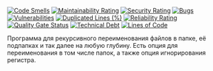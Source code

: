[![Code Smells][code_smells_badge]][code_smells_link]
[![Maintainability Rating][maintainability_rating_badge]][maintainability_rating_link]
[![Security Rating][security_rating_badge]][security_rating_link]
[![Bugs][bugs_badge]][bugs_link]
[![Vulnerabilities][vulnerabilities_badge]][vulnerabilities_link]
[![Duplicated Lines (%)][duplicated_lines_density_badge]][duplicated_lines_density_link]
[![Reliability Rating][reliability_rating_badge]][reliability_rating_link]
[![Quality Gate Status][quality_gate_status_badge]][quality_gate_status_link]
[![Technical Debt][technical_debt_badge]][technical_debt_link]
[![Lines of Code][lines_of_code_badge]][lines_of_code_link]

Программа для рекурсивного переименования файлов в папке, её подпапках и так далее на любую глубину. Есть
опция для переименования в том числе папок, а также опция игнорирования регистра.

<!----------------------------------------------------------------------------->

[code_smells_badge]: https://sonarcloud.io/api/project_badges/measure?project=Hummel009_Recursive-Renamer&metric=code_smells

[code_smells_link]: https://sonarcloud.io/summary/overall?id=Hummel009_Recursive-Renamer

[maintainability_rating_badge]: https://sonarcloud.io/api/project_badges/measure?project=Hummel009_Recursive-Renamer&metric=sqale_rating

[maintainability_rating_link]: https://sonarcloud.io/summary/overall?id=Hummel009_Recursive-Renamer

[security_rating_badge]: https://sonarcloud.io/api/project_badges/measure?project=Hummel009_Recursive-Renamer&metric=security_rating

[security_rating_link]: https://sonarcloud.io/summary/overall?id=Hummel009_Recursive-Renamer

[bugs_badge]: https://sonarcloud.io/api/project_badges/measure?project=Hummel009_Recursive-Renamer&metric=bugs

[bugs_link]: https://sonarcloud.io/summary/overall?id=Hummel009_Recursive-Renamer

[vulnerabilities_badge]: https://sonarcloud.io/api/project_badges/measure?project=Hummel009_Recursive-Renamer&metric=vulnerabilities

[vulnerabilities_link]: https://sonarcloud.io/summary/overall?id=Hummel009_Recursive-Renamer

[duplicated_lines_density_badge]: https://sonarcloud.io/api/project_badges/measure?project=Hummel009_Recursive-Renamer&metric=duplicated_lines_density

[duplicated_lines_density_link]: https://sonarcloud.io/summary/overall?id=Hummel009_Recursive-Renamer

[reliability_rating_badge]: https://sonarcloud.io/api/project_badges/measure?project=Hummel009_Recursive-Renamer&metric=reliability_rating

[reliability_rating_link]: https://sonarcloud.io/summary/overall?id=Hummel009_Recursive-Renamer

[quality_gate_status_badge]: https://sonarcloud.io/api/project_badges/measure?project=Hummel009_Recursive-Renamer&metric=alert_status

[quality_gate_status_link]: https://sonarcloud.io/summary/overall?id=Hummel009_Recursive-Renamer

[technical_debt_badge]: https://sonarcloud.io/api/project_badges/measure?project=Hummel009_Recursive-Renamer&metric=sqale_index

[technical_debt_link]: https://sonarcloud.io/summary/overall?id=Hummel009_Recursive-Renamer

[lines_of_code_badge]: https://sonarcloud.io/api/project_badges/measure?project=Hummel009_Recursive-Renamer&metric=ncloc

[lines_of_code_link]: https://sonarcloud.io/summary/overall?id=Hummel009_Recursive-Renamer
